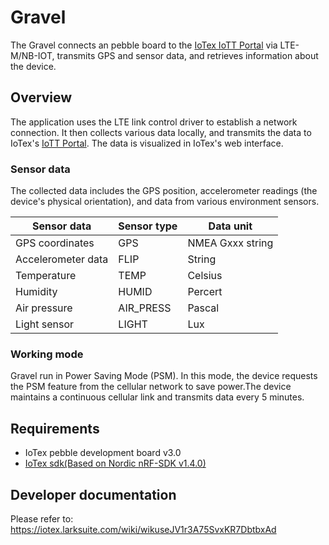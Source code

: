 # Gravel

The Gravel connects an pebble board to the [IoTex IoTT Portal](https://app.iott.network/) via LTE-M/NB-IOT, transmits GPS and sensor data, and retrieves information about the device.


## Overview


The application uses the LTE link control driver to establish a network connection.
It then collects various data locally, and transmits the data to IoTex's [IoTT Portal](https://app.iott.network/).
The data is visualized in IoTex's web interface.

### Sensor data

The collected data includes the GPS position, accelerometer readings (the device's physical orientation), and data from various environment sensors.

|  Sensor data       | Sensor type  |  Data unit  |
|  ----              | ----         |  ----       |
| GPS coordinates    | GPS          |  NMEA Gxxx string|
| Accelerometer data | FLIP         |  String      |
| Temperature        | TEMP         |  Celsius     |
| Humidity           | HUMID        |  Percert     |
| Air pressure       | AIR_PRESS    |  Pascal      |
| Light sensor       | LIGHT        |  Lux         |

### Working mode
Gravel run in Power Saving Mode (PSM). In this mode, the device requests the PSM feature from the cellular network to save power.The device maintains a continuous cellular link and transmits data every 5 minutes.

## Requirements

* IoTex pebble development board v3.0
* [IoTex sdk(Based on Nordic nRF-SDK v1.4.0)](https://github.com/iotexproject/pebble-firmware.git)
  


## Developer documentation

Please refer to: https://iotex.larksuite.com/wiki/wikuseJV1r3A75SvxKR7DbtbxAd
